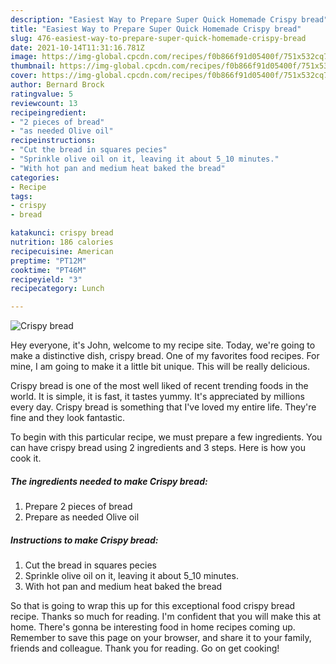 ```yaml
---
description: "Easiest Way to Prepare Super Quick Homemade Crispy bread"
title: "Easiest Way to Prepare Super Quick Homemade Crispy bread"
slug: 476-easiest-way-to-prepare-super-quick-homemade-crispy-bread
date: 2021-10-14T11:31:16.781Z
image: https://img-global.cpcdn.com/recipes/f0b866f91d05400f/751x532cq70/crispy-bread-recipe-main-photo.jpg
thumbnail: https://img-global.cpcdn.com/recipes/f0b866f91d05400f/751x532cq70/crispy-bread-recipe-main-photo.jpg
cover: https://img-global.cpcdn.com/recipes/f0b866f91d05400f/751x532cq70/crispy-bread-recipe-main-photo.jpg
author: Bernard Brock
ratingvalue: 5
reviewcount: 13
recipeingredient:
- "2 pieces of bread"
- "as needed Olive oil"
recipeinstructions:
- "Cut the bread in squares pecies"
- "Sprinkle olive oil on it, leaving it about 5_10 minutes."
- "With hot pan and medium heat baked the bread"
categories:
- Recipe
tags:
- crispy
- bread

katakunci: crispy bread 
nutrition: 186 calories
recipecuisine: American
preptime: "PT12M"
cooktime: "PT46M"
recipeyield: "3"
recipecategory: Lunch

---
```



![Crispy bread](https://img-global.cpcdn.com/recipes/f0b866f91d05400f/751x532cq70/crispy-bread-recipe-main-photo.jpg)

Hey everyone, it's John, welcome to my recipe site. Today, we're going to make a distinctive dish, crispy bread. One of my favorites food recipes. For mine, I am going to make it a little bit unique. This will be really delicious.

Crispy bread is one of the most well liked of recent trending foods in the world. It is simple, it is fast, it tastes yummy. It's appreciated by millions every day. Crispy bread is something that I've loved my entire life. They're fine and they look fantastic.




To begin with this particular recipe, we must prepare a few ingredients. You can have crispy bread using 2 ingredients and 3 steps. Here is how you cook it.

<!--inarticleads1-->

##### The ingredients needed to make Crispy bread:

1. Prepare 2 pieces of bread
1. Prepare as needed Olive oil




<!--inarticleads2-->

##### Instructions to make Crispy bread:

1. Cut the bread in squares pecies
1. Sprinkle olive oil on it, leaving it about 5_10 minutes.
1. With hot pan and medium heat baked the bread




So that is going to wrap this up for this exceptional food crispy bread recipe. Thanks so much for reading. I'm confident that you will make this at home. There's gonna be interesting food in home recipes coming up. Remember to save this page on your browser, and share it to your family, friends and colleague. Thank you for reading. Go on get cooking!
